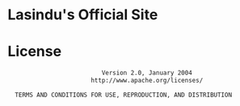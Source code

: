 # Lasindu's Official Site

# License

 ```Apache License
                           Version 2.0, January 2004
                        http://www.apache.org/licenses/

   TERMS AND CONDITIONS FOR USE, REPRODUCTION, AND DISTRIBUTION
   ``` 
